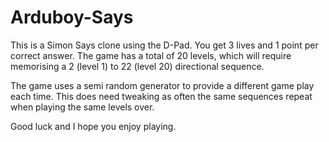 # Arduboy-Says

This is a Simon Says clone using the D-Pad.
You get 3 lives and 1 point per correct answer.  The game has a total of 20 levels, which will require memorising a 2 (level 1) to 22 (level 20) directional sequence.

The game uses a semi random generator to provide a different game play each time. This does need tweaking as often the same sequences repeat when playing the same levels over.

Good luck and I hope you enjoy playing.
